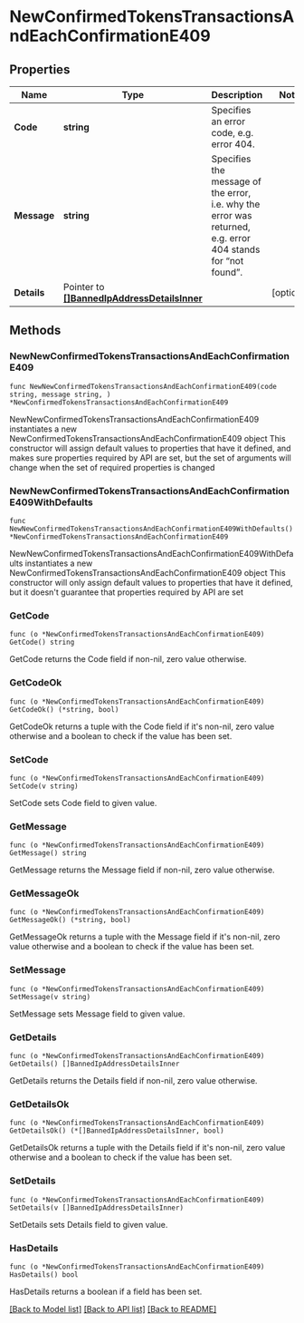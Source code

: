 # NewConfirmedTokensTransactionsAndEachConfirmationE409

## Properties

Name | Type | Description | Notes
------------ | ------------- | ------------- | -------------
**Code** | **string** | Specifies an error code, e.g. error 404. | 
**Message** | **string** | Specifies the message of the error, i.e. why the error was returned, e.g. error 404 stands for “not found”. | 
**Details** | Pointer to [**[]BannedIpAddressDetailsInner**](BannedIpAddressDetailsInner.md) |  | [optional] 

## Methods

### NewNewConfirmedTokensTransactionsAndEachConfirmationE409

`func NewNewConfirmedTokensTransactionsAndEachConfirmationE409(code string, message string, ) *NewConfirmedTokensTransactionsAndEachConfirmationE409`

NewNewConfirmedTokensTransactionsAndEachConfirmationE409 instantiates a new NewConfirmedTokensTransactionsAndEachConfirmationE409 object
This constructor will assign default values to properties that have it defined,
and makes sure properties required by API are set, but the set of arguments
will change when the set of required properties is changed

### NewNewConfirmedTokensTransactionsAndEachConfirmationE409WithDefaults

`func NewNewConfirmedTokensTransactionsAndEachConfirmationE409WithDefaults() *NewConfirmedTokensTransactionsAndEachConfirmationE409`

NewNewConfirmedTokensTransactionsAndEachConfirmationE409WithDefaults instantiates a new NewConfirmedTokensTransactionsAndEachConfirmationE409 object
This constructor will only assign default values to properties that have it defined,
but it doesn't guarantee that properties required by API are set

### GetCode

`func (o *NewConfirmedTokensTransactionsAndEachConfirmationE409) GetCode() string`

GetCode returns the Code field if non-nil, zero value otherwise.

### GetCodeOk

`func (o *NewConfirmedTokensTransactionsAndEachConfirmationE409) GetCodeOk() (*string, bool)`

GetCodeOk returns a tuple with the Code field if it's non-nil, zero value otherwise
and a boolean to check if the value has been set.

### SetCode

`func (o *NewConfirmedTokensTransactionsAndEachConfirmationE409) SetCode(v string)`

SetCode sets Code field to given value.


### GetMessage

`func (o *NewConfirmedTokensTransactionsAndEachConfirmationE409) GetMessage() string`

GetMessage returns the Message field if non-nil, zero value otherwise.

### GetMessageOk

`func (o *NewConfirmedTokensTransactionsAndEachConfirmationE409) GetMessageOk() (*string, bool)`

GetMessageOk returns a tuple with the Message field if it's non-nil, zero value otherwise
and a boolean to check if the value has been set.

### SetMessage

`func (o *NewConfirmedTokensTransactionsAndEachConfirmationE409) SetMessage(v string)`

SetMessage sets Message field to given value.


### GetDetails

`func (o *NewConfirmedTokensTransactionsAndEachConfirmationE409) GetDetails() []BannedIpAddressDetailsInner`

GetDetails returns the Details field if non-nil, zero value otherwise.

### GetDetailsOk

`func (o *NewConfirmedTokensTransactionsAndEachConfirmationE409) GetDetailsOk() (*[]BannedIpAddressDetailsInner, bool)`

GetDetailsOk returns a tuple with the Details field if it's non-nil, zero value otherwise
and a boolean to check if the value has been set.

### SetDetails

`func (o *NewConfirmedTokensTransactionsAndEachConfirmationE409) SetDetails(v []BannedIpAddressDetailsInner)`

SetDetails sets Details field to given value.

### HasDetails

`func (o *NewConfirmedTokensTransactionsAndEachConfirmationE409) HasDetails() bool`

HasDetails returns a boolean if a field has been set.


[[Back to Model list]](../README.md#documentation-for-models) [[Back to API list]](../README.md#documentation-for-api-endpoints) [[Back to README]](../README.md)


